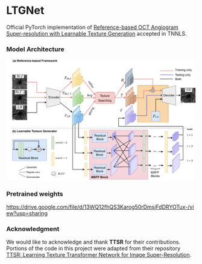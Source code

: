 # LTGNet

Official PyTorch implementation of [Reference-based OCT Angiogram Super-resolution with Learnable Texture Generation](https://arxiv.org/abs/2305.05835) accepted in TNNLS.

### Model Architecture



![model](model.jpg)

### Pretrained weights

https://drive.google.com/file/d/13WQ12fhQS3Karog50rDmsjFdDRYOTux-/view?usp=sharing

### Acknowledgment 

We would like to acknowledge and thank **TTSR** for their contributions. Portions of the code in this project were adapted from their repository [TTSR: Learning Texture Transformer Network for Image Super-Resolution](https://github.com/researchmm/TTSR). 
